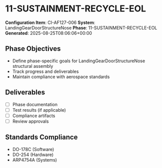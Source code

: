 # 11-SUSTAINMENT-RECYCLE-EOL

**Configuration Item**: CI-AF127-006
**System**: LandingGearDoorStructureNose
**Phase**: 11-SUSTAINMENT-RECYCLE-EOL
**Generated**: 2025-08-25T08:06:06+00:00

## Phase Objectives
- Define phase-specific goals for LandingGearDoorStructureNose structural assembly
- Track progress and deliverables
- Maintain compliance with aerospace standards

## Deliverables
- [ ] Phase documentation
- [ ] Test results (if applicable)
- [ ] Compliance artifacts
- [ ] Review approvals

## Standards Compliance
- DO-178C (Software)
- DO-254 (Hardware)
- ARP4754A (Systems)

